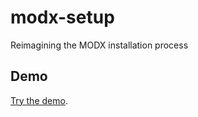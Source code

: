 # modx-setup
Reimagining the MODX installation process

## Demo
[Try the demo](https://jpdevries.github.io/modx-setup/).
